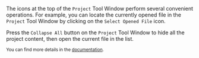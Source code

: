 

The icons at the top of the <span class="control">`Project`</span> Tool Window
perform several convenient operations. For example, you can locate the
currently opened file in the <span class="control">`Project`</span> Tool Window
by clicking on the <span class="control">`Select Opened File`</span> icon.

Press the <span class="control">`Collapse All`</span> button on the
<span class="control">`Project`</span> Tool Window to hide all the
project content, then open the current file in the list.

<sub> You can find more details in the
<a href="https://www.jetbrains.com/help/idea/project-tool-window.html#title_bar_buttons">
documentation</a>.</sub>
